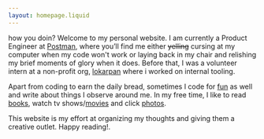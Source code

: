 ```yaml
---
layout: homepage.liquid
---
```


how you doin? Welcome to my personal website. I am currently a Product Engineer at [Postman](https://www.getpostman.com/), where you’ll find me either ~~yelling~~ cursing at my computer when my code won't work or laying back in my chair and relishing my brief moments of glory when it does. Before that, I was a volunteer intern at a non-profit org, [lokarpan](https://lokarpan.org/about-interns.html) where i worked on internal tooling.

Apart from coding to earn the daily bread, sometimes I code for [fun](https://github.com/arpitbatra123) as well and write about things I observe around me. In my free time, I like to read [books](/komura), watch tv shows/[movies](https://letterboxd.com/arpitbatra123/films/) and click [photos](https://unsplash.com/@arpitbatra123/).

This website is my effort at organizing my thoughts and giving them a creative outlet. Happy reading!.

